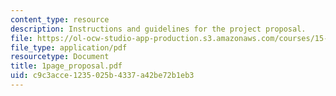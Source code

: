 ```yaml
---
content_type: resource
description: Instructions and guidelines for the project proposal.
file: https://ol-ocw-studio-app-production.s3.amazonaws.com/courses/15-301-managerial-psychology-laboratory-fall-2004/c9c3acce1235025b4337a42be72b1eb3_1page_proposal.pdf
file_type: application/pdf
resourcetype: Document
title: 1page_proposal.pdf
uid: c9c3acce-1235-025b-4337-a42be72b1eb3
---
```

